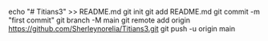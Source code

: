 
  echo "# Titians3" >> README.md
git init
git add README.md
git commit -m "first commit"
git branch -M main
git remote add origin https://github.com/Sherleynorelia/Titians3.git
git push -u origin main